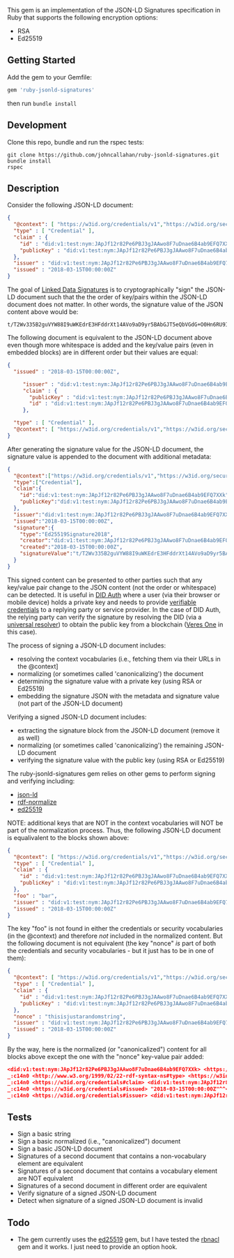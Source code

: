 This gem is an implementation of the JSON-LD Signatures specification
in Ruby that supports the following encryption options:

* RSA
* Ed25519

Getting Started
---------------

Add the gem to your Gemfile:

```ruby
gem 'ruby-jsonld-signatures'
```

then run `bundle install`

Development
-----------

Clone this repo, bundle and run the rspec tests:

```shell
git clone https://github.com/johncallahan/ruby-jsonld-signatures.git
bundle install
rspec
```

Description
-----------

Consider the following JSON-LD document:

```json
{
  "@context": [ "https://w3id.org/credentials/v1","https://w3id.org/security/v1"],
  "type" : [ "Credential" ],
  "claim" : {
    "id" : "did:v1:test:nym:JApJf12r82Pe6PBJ3gJAAwo8F7uDnae6B4ab9EFQ7XXk",
    "publicKey" : "did:v1:test:nym:JApJf12r82Pe6PBJ3gJAAwo8F7uDnae6B4ab9EFQ7XXk#authn-key-1"
  },
  "issuer" : "did:v1:test:nym:JApJf12r82Pe6PBJ3gJAAwo8F7uDnae6B4ab9EFQ7XXk",
  "issued" : "2018-03-15T00:00:00Z"
}
```

The goal of [Linked Data Signatures](https://w3c-dvcg.github.io/ld-signatures/) is to
cryptographically "sign" the JSON-LD document such that the the order of
key/pairs within the JSON-LD document does not matter.  In other words,
the signature value of the JSON content above would be:

```
t/T2Wv335B2guVYW88I9uWKEdrE3HFddrXt14AVo9aD9yr5BAbGJT5eQbVGdG+O0Hn6RU9IYgi1o15/F3x37Ag==
```

The following document is equivalent to the JSON-LD document above even
though more whitespace is added and the key/value pairs (even in
embedded blocks) are in different order but their values are equal:

```json
{
  "issued" : "2018-03-15T00:00:00Z",

     "issuer" : "did:v1:test:nym:JApJf12r82Pe6PBJ3gJAAwo8F7uDnae6B4ab9EFQ7XXk",
     "claim" : {
       "publicKey" : "did:v1:test:nym:JApJf12r82Pe6PBJ3gJAAwo8F7uDnae6B4ab9EFQ7XXk#authn-key-1",
       "id" : "did:v1:test:nym:JApJf12r82Pe6PBJ3gJAAwo8F7uDnae6B4ab9EFQ7XXk"
     },

  "type" : [ "Credential" ],
  "@context": [ "https://w3id.org/credentials/v1","https://w3id.org/security/v1"]
}

```

After generating the signature value for the JSON-LD document, the
signature value is appended to the document with additional metadata:

```json
{
  "@context":["https://w3id.org/credentials/v1","https://w3id.org/security/v1"],
  "type":["Credential"],
  "claim":{
    "id":"did:v1:test:nym:JApJf12r82Pe6PBJ3gJAAwo8F7uDnae6B4ab9EFQ7XXk",
    "publicKey":"did:v1:test:nym:JApJf12r82Pe6PBJ3gJAAwo8F7uDnae6B4ab9EFQ7XXk#authn-key-1"
  },
  "issuer":"did:v1:test:nym:JApJf12r82Pe6PBJ3gJAAwo8F7uDnae6B4ab9EFQ7XXk",
  "issued":"2018-03-15T00:00:00Z",
  "signature":{
    "type":"Ed25519Signature2018",
    "creator":"did:v1:test:nym:JApJf12r82Pe6PBJ3gJAAwo8F7uDnae6B4ab9EFQ7XXk#authn-key-1",
    "created":"2018-03-15T00:00:00Z",
    "signatureValue":"t/T2Wv335B2guVYW88I9uWKEdrE3HFddrXt14AVo9aD9yr5BAbGJT5eQbVGdG+O0Hn6RU9IYgi1o15/F3x37Ag=="
  }
}
```

This signed content can be presented to other parties such that any
key/value pair change to the JSON content (not the order or
whitespace) can be detected.  It is useful in [DID Auth](https://github.com/WebOfTrustInfo/rebooting-the-web-of-trust-spring2018/blob/master/final-documents/did-auth.md) where a
user (via their browser or mobile device) holds a private key and
needs to provide [verifiable credentials](https://github.com/WebOfTrustInfo/rwot7/blob/master/topics-and-advance-readings/verifiable-credentials-primer.md) to a replying party or
service provider.  In the case of DID Auth, the relying party can
verify the signature by resolving the DID (via a [universal
resolver](https://github.com/decentralized-identity/universal-resolver)) to obtain the public key from a blockchain ([Veres
One](https://github.com/veres-one/veres-one) in this case).

The process of signing a JSON-LD document includes:

* resolving the context vocabularies (i.e., fetching them via their URLs in the @context]
* normalizing (or sometimes called 'canonicalizing') the document
* determining the signature value with a private key (using RSA or Ed25519)
* embedding the signature JSON with the metadata and signature value (not part of the JSON-LD document)

Verifying a signed JSON-LD document includes:

* extracting the signature block from the JSON-LD document (remove it as well)
* normalizing (or sometimes called 'canonicalizing') the remaining JSON-LD document
* verifying the signature value with the public key (using RSA or Ed25519)

The ruby-jsonld-signatures gem relies on other gems to perform signing
and verifying including:

* [json-ld](https://github.com/ruby-rdf/json-ld)
* [rdf-normalize](https://github.com/ruby-rdf/rdf-normalize)
* [ed25519](https://github.com/crypto-rb/ed25519)

NOTE: additional keys that are NOT in the context vocabularies will
NOT be part of the normalization process.  Thus, the following JSON-LD
document is equalivalent to the blocks shown above:

```json
{
  "@context": [ "https://w3id.org/credentials/v1","https://w3id.org/security/v1"],
  "type" : [ "Credential" ],
  "claim" : {
    "id" : "did:v1:test:nym:JApJf12r82Pe6PBJ3gJAAwo8F7uDnae6B4ab9EFQ7XXk",
    "publicKey" : "did:v1:test:nym:JApJf12r82Pe6PBJ3gJAAwo8F7uDnae6B4ab9EFQ7XXk#authn-key-1"
  },
  "foo" : "bar",
  "issuer" : "did:v1:test:nym:JApJf12r82Pe6PBJ3gJAAwo8F7uDnae6B4ab9EFQ7XXk",
  "issued" : "2018-03-15T00:00:00Z"
}
```

The key "foo" is not found in either the credentials or security
vocabularies (in the @context) and therefore *not* included in the
normalized content.  But the following document is not equivalent (the
key "nonce" *is* part of both the credentials and security
vocabularies - but it just has to be in one of them):

```json
{
  "@context": [ "https://w3id.org/credentials/v1","https://w3id.org/security/v1"],
  "type" : [ "Credential" ],
  "claim" : {
    "id" : "did:v1:test:nym:JApJf12r82Pe6PBJ3gJAAwo8F7uDnae6B4ab9EFQ7XXk",
    "publicKey" : "did:v1:test:nym:JApJf12r82Pe6PBJ3gJAAwo8F7uDnae6B4ab9EFQ7XXk#authn-key-1"
  },
  "nonce" : "thisisjustarandomstring",
  "issuer" : "did:v1:test:nym:JApJf12r82Pe6PBJ3gJAAwo8F7uDnae6B4ab9EFQ7XXk",
  "issued" : "2018-03-15T00:00:00Z"
}
```

By the way, here is the normalized (or "canonicalized") content for
all blocks above except the one with the "nonce" key-value pair added:

```json
<did:v1:test:nym:JApJf12r82Pe6PBJ3gJAAwo8F7uDnae6B4ab9EFQ7XXk> <https://w3id.org/security#publicKey> <did:v1:test:nym:JApJf12r82Pe6PBJ3gJAAwo8F7uDnae6B4ab9EFQ7XXk#authn-key-1> .
_:c14n0 <http://www.w3.org/1999/02/22-rdf-syntax-ns#type> <https://w3id.org/credentials#Credential> .
_:c14n0 <https://w3id.org/credentials#claim> <did:v1:test:nym:JApJf12r82Pe6PBJ3gJAAwo8F7uDnae6B4ab9EFQ7XXk> .
_:c14n0 <https://w3id.org/credentials#issued> "2018-03-15T00:00:00Z"^^<http://www.w3.org/2001/XMLSchema#dateTime> .
_:c14n0 <https://w3id.org/credentials#issuer> <did:v1:test:nym:JApJf12r82Pe6PBJ3gJAAwo8F7uDnae6B4ab9EFQ7XXk> .
```

Tests
-----

* Sign a basic string
* Sign a basic normalized (i.e., "canonicalized") document
* Sign a basic JSON-LD document
* Signatures of a second document that contains a non-vocabulary element are equivalent
* Signatures of a second document that contains a vocabulary element are NOT equivalent
* Signatures of a second document in different order are equivalent
* Verify signature of a signed JSON-LD document
* Detect when signature of a signed JSON-LD document is invalid

Todo
----

* The gem currently uses the [ed25519](https://github.com/crypto-rb/ed25519) gem, but I have tested the
  [rbnacl](https://github.com/crypto-rb/rbnacl) gem and it works.  I just need to provide an option hook.

